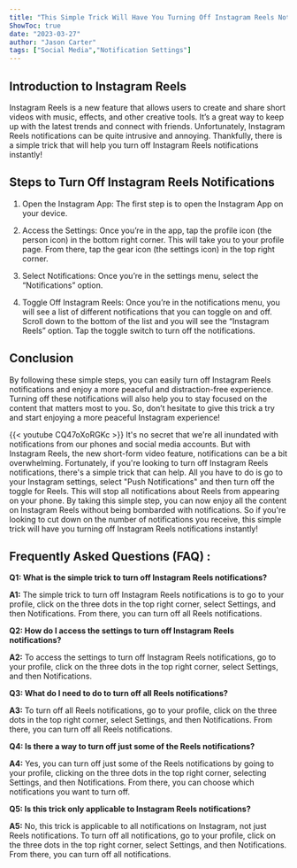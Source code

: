 ```yaml
---
title: "This Simple Trick Will Have You Turning Off Instagram Reels Notifications Instantly!"
ShowToc: true 
date: "2023-03-27"
author: "Jason Carter" 
tags: ["Social Media","Notification Settings"]
---
```

## Introduction to Instagram Reels

Instagram Reels is a new feature that allows users to create and share short videos with music, effects, and other creative tools. It’s a great way to keep up with the latest trends and connect with friends. Unfortunately, Instagram Reels notifications can be quite intrusive and annoying. Thankfully, there is a simple trick that will help you turn off Instagram Reels notifications instantly!

## Steps to Turn Off Instagram Reels Notifications

1. Open the Instagram App: The first step is to open the Instagram App on your device.

2. Access the Settings: Once you’re in the app, tap the profile icon (the person icon) in the bottom right corner. This will take you to your profile page. From there, tap the gear icon (the settings icon) in the top right corner.

3. Select Notifications: Once you’re in the settings menu, select the “Notifications” option.

4. Toggle Off Instagram Reels: Once you’re in the notifications menu, you will see a list of different notifications that you can toggle on and off. Scroll down to the bottom of the list and you will see the “Instagram Reels” option. Tap the toggle switch to turn off the notifications.

## Conclusion

By following these simple steps, you can easily turn off Instagram Reels notifications and enjoy a more peaceful and distraction-free experience. Turning off these notifications will also help you to stay focused on the content that matters most to you. So, don’t hesitate to give this trick a try and start enjoying a more peaceful Instagram experience!

{{< youtube CQ47oXoRGKc >}} 
It's no secret that we're all inundated with notifications from our phones and social media accounts. But with Instagram Reels, the new short-form video feature, notifications can be a bit overwhelming. Fortunately, if you're looking to turn off Instagram Reels notifications, there's a simple trick that can help. All you have to do is go to your Instagram settings, select "Push Notifications" and then turn off the toggle for Reels. This will stop all notifications about Reels from appearing on your phone. By taking this simple step, you can now enjoy all the content on Instagram Reels without being bombarded with notifications. So if you're looking to cut down on the number of notifications you receive, this simple trick will have you turning off Instagram Reels notifications instantly!

## Frequently Asked Questions (FAQ) :
**Q1: What is the simple trick to turn off Instagram Reels notifications?**

**A1:** The simple trick to turn off Instagram Reels notifications is to go to your profile, click on the three dots in the top right corner, select Settings, and then Notifications. From there, you can turn off all Reels notifications.

**Q2: How do I access the settings to turn off Instagram Reels notifications?**

**A2:** To access the settings to turn off Instagram Reels notifications, go to your profile, click on the three dots in the top right corner, select Settings, and then Notifications. 

**Q3: What do I need to do to turn off all Reels notifications?**

**A3:** To turn off all Reels notifications, go to your profile, click on the three dots in the top right corner, select Settings, and then Notifications. From there, you can turn off all Reels notifications.

**Q4: Is there a way to turn off just some of the Reels notifications?**

**A4:** Yes, you can turn off just some of the Reels notifications by going to your profile, clicking on the three dots in the top right corner, selecting Settings, and then Notifications. From there, you can choose which notifications you want to turn off.

**Q5: Is this trick only applicable to Instagram Reels notifications?**

**A5:** No, this trick is applicable to all notifications on Instagram, not just Reels notifications. To turn off all notifications, go to your profile, click on the three dots in the top right corner, select Settings, and then Notifications. From there, you can turn off all notifications.


